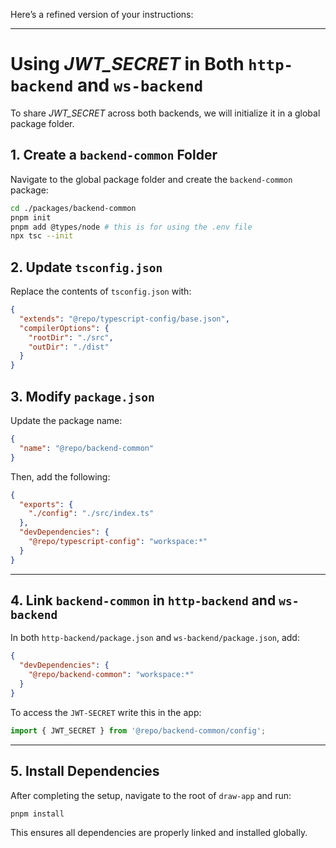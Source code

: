 Here’s a refined version of your instructions:  

---

# Using *JWT_SECRET* in Both `http-backend` and `ws-backend`  

To share *JWT_SECRET* across both backends, we will initialize it in a global package folder.  

## 1. Create a `backend-common` Folder  

Navigate to the global package folder and create the `backend-common` package:  

```bash
cd ./packages/backend-common
pnpm init 
pnpm add @types/node # this is for using the .env file
npx tsc --init
```

## 2. Update `tsconfig.json`  

Replace the contents of `tsconfig.json` with:  

```json
{
  "extends": "@repo/typescript-config/base.json",
  "compilerOptions": {
    "rootDir": "./src",
    "outDir": "./dist"
  }
}
```

## 3. Modify `package.json`  

Update the package name:  

```json
{
  "name": "@repo/backend-common"
}
```

Then, add the following:  

```json
{
  "exports": {
    "./config": "./src/index.ts"
  },
  "devDependencies": {
    "@repo/typescript-config": "workspace:*"
  }
}
```

---

## 4. Link `backend-common` in `http-backend` and `ws-backend`  

In both `http-backend/package.json` and `ws-backend/package.json`, add:  

```json
{
  "devDependencies": {
    "@repo/backend-common": "workspace:*"
  }
}
```

To access the `JWT-SECRET` write this in the app:

```ts
import { JWT_SECRET } from '@repo/backend-common/config';
```

---

## 5. Install Dependencies  

After completing the setup, navigate to the root of `draw-app` and run:  

```bash
pnpm install
```

This ensures all dependencies are properly linked and installed globally.